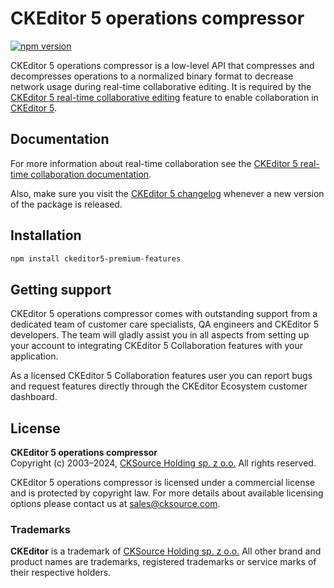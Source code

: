# CKEditor&nbsp;5 operations compressor

[![npm version](https://badge.fury.io/js/%40ckeditor%2Fckeditor5-operations-compressor.svg)](https://www.npmjs.com/package/@ckeditor/ckeditor5-operations-compressor)

CKEditor&nbsp;5 operations compressor is a low-level API that compresses and decompresses operations to a normalized binary format to decrease network usage during real-time collaborative editing. It is required by the [CKEditor&nbsp;5 real-time collaborative editing](https://ckeditor.com/collaboration/real-time/) feature to enable collaboration in [CKEditor&nbsp;5](https://ckeditor.com/ckeditor-5/).

## Documentation

For more information about real-time collaboration see the [CKEditor&nbsp;5 real-time collaboration documentation](https://ckeditor.com/docs/ckeditor5/latest/features/collaboration/real-time-collaboration/real-time-collaboration.html).

Also, make sure you visit the [CKEditor&nbsp;5 changelog](https://github.com/ckeditor/ckeditor5/blob/master/CHANGELOG.md) whenever a new version of the package is released.

## Installation

```bash
npm install ckeditor5-premium-features
```

## Getting support

CKEditor&nbsp;5 operations compressor comes with outstanding support from a dedicated team of customer care specialists, QA engineers and CKEditor&nbsp;5 developers. The team will gladly assist you in all aspects from setting up your account to integrating CKEditor&nbsp;5 Collaboration features with your application.

As a licensed CKEditor&nbsp;5 Collaboration features user you can report bugs and request features directly through the CKEditor Ecosystem customer dashboard.

## License

**CKEditor&nbsp;5 operations compressor**<br>
Copyright (c) 2003–2024, [CKSource Holding sp. z o.o.](https://cksource.com) All rights reserved.

CKEditor&nbsp;5 operations compressor is licensed under a commercial license and is protected by copyright law.
For more details about available licensing options please contact us at sales@cksource.com.

### Trademarks

**CKEditor** is a trademark of [CKSource Holding sp. z o.o.](https://cksource.com) All other brand and product names are trademarks, registered trademarks or service marks of their respective holders.
